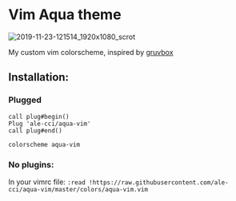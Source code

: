 # Vim Aqua theme
![2019-11-23-121514_1920x1080_scrot](https://user-images.githubusercontent.com/24639564/69477801-1b04da80-0deb-11ea-82f4-4b5a3aecff35.png)


My custom vim colorscheme, inspired by [gruvbox](https://github.com/morhetz/gruvbox)


## Installation:

### Plugged

```
call plug#begin()
Plug 'ale-cci/aqua-vim'
call plug#end()

colorscheme aqua-vim
```

### No plugins:

In your vimrc file:
`:read !https://raw.githubusercontent.com/ale-cci/aqua-vim/master/colors/aqua-vim.vim`

